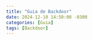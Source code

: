 ```yaml
---
title: "Guia de Backdoor"
date: 2024-12-10 14:50:00 -0300
categories: [Guia]
tags: [Backdoor]
---
```


